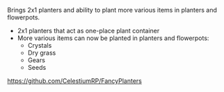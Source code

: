 Brings 2x1 planters and ability to plant more various items in planters and flowerpots.

- 2x1 planters that act as one-place plant container
- More various items can now be planted in planters and flowerpots:
    - Crystals
    - Dry grass
    - Gears
    - Seeds

https://github.com/CelestiumRP/FancyPlanters